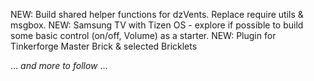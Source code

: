 NEW: Build shared helper functions for dzVents. Replace require utils & msgbox.
NEW: Samsung TV with Tizen OS - explore if possible to build some basic control (on/off, Volume) as a starter.
NEW: Plugin for Tinkerforge Master Brick & selected Bricklets

... _and more to follow_ ...
